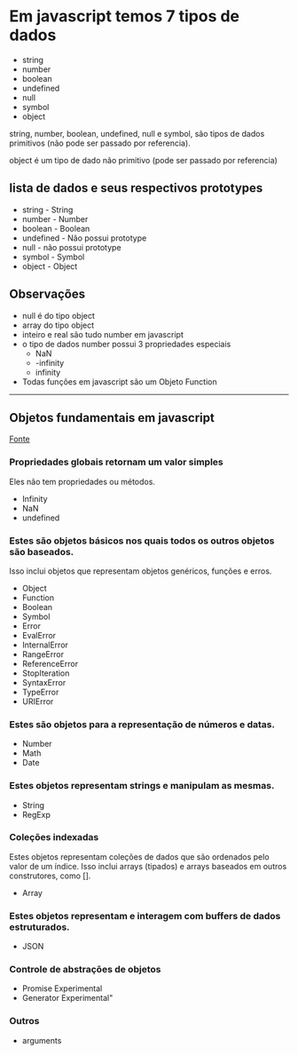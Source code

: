 # Em javascript temos 7 tipos de dados
- string
- number
- boolean
- undefined
- null
- symbol
- object

string, number, boolean, undefined, null e symbol, são tipos de dados 
primitivos (não pode ser passado por referencia). 

object é um tipo de dado não primitivo (pode ser passado por referencia)

## lista de dados e seus respectivos prototypes
- string - String
- number - Number
- boolean - Boolean
- undefined - Não possui prototype
- null - não possui prototype
- symbol - Symbol
- object - Object

## Observações
- null é do tipo object
- array do tipo object
- inteiro e real são tudo number em javascript
- o tipo de dados number possui 3 propriedades especiais
  - NaN  
  - -infinity  
  - infinity
- Todas funções em javascript são um Objeto Function

---
## Objetos fundamentais em javascript
[Fonte](https://developer.mozilla.org/pt-BR/docs/Web/JavaScript/Reference/Global_Objects)

  ### Propriedades globais retornam um valor simples
  Eles não tem propriedades ou métodos.  
  - Infinity
  - NaN
  - undefined

  ### Estes são objetos básicos nos quais todos os outros objetos são baseados. 
  Isso inclui objetos que representam objetos genéricos, funções e erros.
  - Object
  - Function
  - Boolean
  - Symbol
  - Error
  - EvalError
  - InternalError
  - RangeError
  - ReferenceError
  - StopIteration
  - SyntaxError
  - TypeError
  - URIError

  ### Estes são objetos para a representação de números e datas.
  - Number
  - Math
  - Date

  ### Estes objetos representam strings e manipulam as mesmas.
  - String
  - RegExp

  ### Coleções indexadas
  Estes objetos representam coleções de dados que são ordenados pelo valor de 
  um índice. Isso inclui arrays (tipados) e arrays baseados em outros 
  construtores, como [].
  - Array

  ### Estes objetos representam e interagem com buffers de dados estruturados.
  - JSON

  ### Controle de abstrações de objetos
  - Promise Experimental
  - Generator Experimental"

  ### Outros
  - arguments

